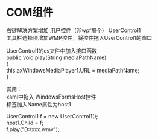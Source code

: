 # COM组件

右键解决方案增加 用户控件（非wpf那个） UserControl1  
工具栏选择项增加WMP控件，将控件拖入UserControl1的窗口

UserControl1的cs文件中加入接口函数  
public void play(String mediaPathName)  
{  
     this.axWindowsMediaPlayer1.URL = mediaPathName;  
}  



调用：  
xaml中拖入 WindowsFormsHost控件  
标签加入Name属性为host1  


UserControl1 f = new UserControl1();  
host1.Child = f;  
f.play("D:\\xxx.wmv");
